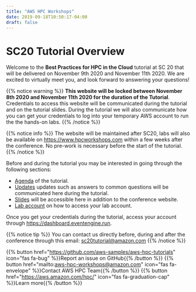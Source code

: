 ```yaml
---
title: "AWS HPC Workshops"
date: 2019-09-18T10:50:17-04:00
draft: false
---
```


# SC20 Tutorial Overview

Welcome to the **Best Practices for HPC in the Cloud** tutorial at SC 20 that will be delivered on November 9th 2020 and November 11th 2020. We are excited to virtually meet you, and look forward to answering your questions!

{{% notice warning %}} **This website will be locked between November 8th 2020 and November 11th 2020 for the duration of the Tutorial**. Credentials to access this website will be communicated during the tutorial and on the tutorial slides. During the tutorial we will also communicate how you can get your credentials to log into your temporary AWS account to run the the hands-on labs.
{{% /notice %}}

{{% notice info %}}
The website will be maintained after SC20, labs will also be available on https://www.hpcworkshops.com within a few weeks after the conference. No pre-work is necessary before the start of the tutorial.
{{% /notice %}}

Before and during the tutorial you may be interested in going through the following sections:

- [Agenda](/01-hpc-overview/00-agenda.html) of the tutorial.
- [Updates](/01-hpc-overview/01-updates.md) updates such as answers to common questions will be communicated here during the tutorial.
- [Slides](/01-hpc-overview/02-slides.html) will be accessible here in addition to the conference website.
- [Lab account](/01-hpc-overview/03-access-aws.md) on how to access your lab account.


Once you get your credentials during the tutorial, access your account through https://dashboard.eventengine.run.

{{% notice tip  %}}
You can contact us directly before, during and after the conference through this email: sc20tutorial@amazon.com
{{% /notice %}}

{{% button href="https://github.com/aws-samples/aws-hpc-tutorials" icon="fas fa-bug" %}}Report an issue on GitHub{{% /button %}}
{{% button href="mailto:aws-hpc-workshops@amazon.com" icon="fas fa-envelope" %}}Contact AWS HPC Team{{% /button %}}
{{% button href="https://aws.amazon.com/hpc/" icon="fas fa-graduation-cap" %}}Learn more{{% /button %}}

